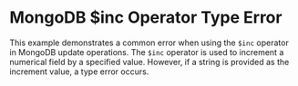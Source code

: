 # MongoDB $inc Operator Type Error
This example demonstrates a common error when using the `$inc` operator in MongoDB update operations. The `$inc` operator is used to increment a numerical field by a specified value. However, if a string is provided as the increment value, a type error occurs.